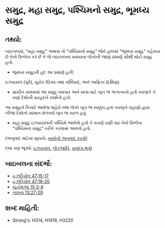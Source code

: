 # સમુદ્ર, મહા સમુદ્ર, પશ્ચિમનો સમુદ્ર, ભૂમધ્ય સમુદ્ર 

## તથ્યો: 

બાઇબલમાં, “મહા સમુદ્ર” અથવા તો “પશ્ચિમનો સમુદ્ર” જેને હાલમાં “ભૂમધ્ય સમુદ્ર” કહેવાય છે તેનો ઉલ્લેખ કરે છે કે જે બાઇબલના સમયના લોકોની જાણ પ્રમાણે સૌથી મોટો સમુદ્ર હતો.

* ભૂમધ્ય સમુદ્રની હદ આ પ્રમાણે હતી:

ઇઝરાયલ (પૂર્વ), યુરોપ (ઉત્તર તથા પશ્ચિમ), અને આફ્રિકા (દક્ષિણ).

* પ્રાચીન સમયમાં આ સમુદ્ર વ્યાપાર અને યાત્રા માટે ખૂબ જ અગત્યનો હતો કારણકે તે ઘણાં દેશોની સરહદને સ્પર્શતો હતો.

આ સમુદ્રને કિનારે આવેલા શહેરો તથા લોકો ખૂબ જ સમૃદ્ધ હતા કારણકે વહાણો દ્વારા બીજા દેશોનો સામાન મેળવવો ખૂબ જ સરળ હતું.

* મહા સમુદ્ર ઇઝરાયલની પશ્ચિમે આવેલો હતો તે કારણે ઘણી વાર તેનો ઉલ્લેખ “પશ્ચિમના સમુદ્ર” તરીકે કરવામાં આવતો હતો.

(અનુવાદ માટેના સૂચનો: [નામોનો અનુવાદ કરવો](rc://gu/ta/man/translate/translate-names))

(આ પણ જૂઓ: [ઇઝરાયલ](../kt/israel.md), [લોકજાતિ](../other/peoplegroup.md), [સમૃદ્ધ થવું](../other/prosper.md))

## બાઇબલના સંદર્ભો: 

* [હઝકિયેલ 47:15-17](rc://gu/tn/help/ezk/47/15)
* [હઝકિયેલ 47:18-20](rc://gu/tn/help/ezk/47/18)
* [યહોશુઆ 15:3-4](rc://gu/tn/help/jos/15/03)
* [ગણના 13:27-29](rc://gu/tn/help/num/13/27)

## શબ્દ માહિતી: 

* Strong's: H314, H1419, H3220
